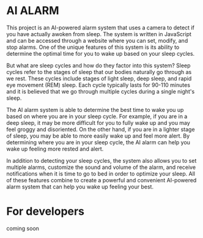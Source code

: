 # AI ALARM
This project is an AI-powered alarm system that uses a camera to detect if you have actually awoken from sleep. The system is written in JavaScript and can be accessed through a website where you can set, modify, and stop alarms. One of the unique features of this system is its ability to determine the optimal time for you to wake up based on your sleep cycles.

But what are sleep cycles and how do they factor into this system? Sleep cycles refer to the stages of sleep that our bodies naturally go through as we rest. These cycles include stages of light sleep, deep sleep, and rapid eye movement (REM) sleep. Each cycle typically lasts for 90-110 minutes and it is believed that we go through multiple cycles during a single night's sleep.

The AI alarm system is able to determine the best time to wake you up based on where you are in your sleep cycle. For example, if you are in a deep sleep, it may be more difficult for you to fully wake up and you may feel groggy and disoriented. On the other hand, if you are in a lighter stage of sleep, you may be able to more easily wake up and feel more alert. By determining where you are in your sleep cycle, the AI alarm can help you wake up feeling more rested and alert.

In addition to detecting your sleep cycles, the system also allows you to set multiple alarms, customize the sound and volume of the alarm, and receive notifications when it is time to go to bed in order to optimize your sleep. All of these features combine to create a powerful and convenient AI-powered alarm system that can help you wake up feeling your best.



# For developers
coming soon